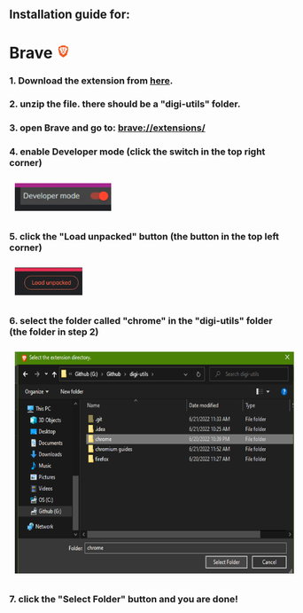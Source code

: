 ## Installation guide for:
# Brave <img src="images/logo.png" height="25">

### 1. Download the extension from [here](https://codeload.github.com/menga-team/digi-utils/zip/refs/heads/main).

### 2. unzip the file. there should be a "digi-utils" folder.

### 3. open Brave and go to: [brave://extensions/](brave://extensions/)

### 4. enable Developer mode (click the switch in the top right corner)
<img src="images/tools.png" height="50" style="margin: 10px">

### 5. click the "Load unpacked" button (the button in the top left corner)
<img src="images/unpacked.png" height="50" style="margin: 10px">

### 6. select the folder called "chrome" in the "digi-utils" folder (the folder in step 2)
<img src="images/select.png" height="400" style="margin: 10px">

### 7. click the "Select Folder" button and you are done!
